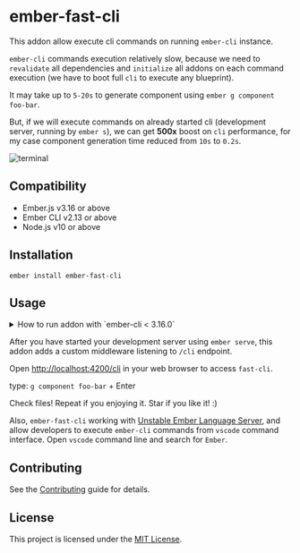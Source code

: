 ember-fast-cli
==============================================================================

This addon allow execute cli commands on running `ember-cli` instance.

`ember-cli` commands execution relatively slow, because we need to `revalidate` all dependencies and `initialize` all addons on each command execution (we have to boot full `cli` to execute any blueprint).

It may take up to `5-20s` to generate component using `ember g component foo-bar`.

But, if we will execute commands on already started cli (development server, running by `ember s`), we can get __500x__ boost on `cli` performance, for my case component generation time reduced from `10s` to `0.2s`.


![terminal](previews/terminal.png)



Compatibility
------------------------------------------------------------------------------

* Ember.js v3.16 or above
* Ember CLI v2.13 or above
* Node.js v10 or above


Installation
------------------------------------------------------------------------------

```
ember install ember-fast-cli
```


Usage
------------------------------------------------------------------------------

<details>
  <summary>How to run addon with `ember-cli < 3.16.0`</summary>
  
edit `node_modules/ember-cli/lib/cli/index.js` and add one line

```js
cli.env = environment; // <-- we need to add this line
```

[here:](https://github.com/ember-cli/ember-cli/blob/7d80dbf3a28f23044c1c7544db6f7ca3792185a3/lib/cli/index.js#L145)


```js
  let environment = {
    tasks: loadTasks(),
    cliArgs: options.cliArgs,
    commands: loadCommands(),
    project,
    settings: merge(defaultUpdateCheckerOptions, config.getAll()),
  };

  cli.env = environment; // <-- we need to add this line

  return cli.run(environment).finally(() => willInterruptProcess.release());
```

</details>



After you have started your development server using `ember serve`, this addon adds a custom middleware listening to `/cli` endpoint. 

Open [http://localhost:4200/cli](http://localhost:4200/cli) in your web browser to access `fast-cli`.

type: `g component foo-bar` + Enter

Check files! Repeat if you enjoying it. Star if you like it! :)

Also, `ember-fast-cli` working with [Unstable Ember Language Server](https://marketplace.visualstudio.com/items?itemName=lifeart.vscode-ember-unstable), and allow developers to execute `ember-cli` commands from `vscode` command interface. Open `vscode` command line and search for `Ember`.

Contributing
------------------------------------------------------------------------------

See the [Contributing](CONTRIBUTING.md) guide for details.


License
------------------------------------------------------------------------------

This project is licensed under the [MIT License](LICENSE.md).
